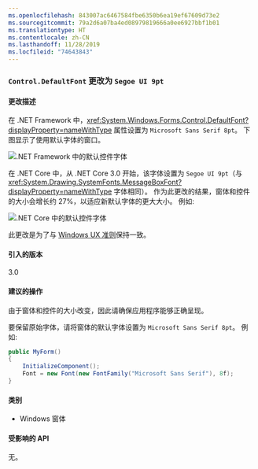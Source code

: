 ```yaml
---
ms.openlocfilehash: 843007ac6467584fbe6350b6ea19ef67609d73e2
ms.sourcegitcommit: 79a2d6a07ba4ed08979819666a0ee6927bbf1b01
ms.translationtype: HT
ms.contentlocale: zh-CN
ms.lasthandoff: 11/28/2019
ms.locfileid: "74643843"
---
```

### <a name="controldefaultfont-changed-to-segoe-ui-9pt"></a>`Control.DefaultFont` 更改为 `Segoe UI 9pt`

#### <a name="change-description"></a>更改描述

在 .NET Framework 中，<xref:System.Windows.Forms.Control.DefaultFont?displayProperty=nameWithType> 属性设置为 `Microsoft Sans Serif 8pt`。 下图显示了使用默认字体的窗口。

![.NET Framework 中的默认控件字体](~/docs/images/core-changes/windowsforms/control-defaultfont-changed/defaultfont-framework.png)

在 .NET Core 中，从 .NET Core 3.0 开始，该字体设置为 `Segoe UI 9pt`（与 <xref:System.Drawing.SystemFonts.MessageBoxFont?displayProperty=nameWithType> 字体相同）。 作为此更改的结果，窗体和控件的大小会增长约 27%，以适应新默认字体的更大大小。 例如:

![.NET Core 中的默认控件字体](~/docs/images/core-changes/windowsforms/control-defaultfont-changed/defaultfont-core.png)

此更改是为了与 [Windows UX 准则](https://docs.microsoft.com/windows/win32/uxguide/vis-fonts#fonts-and-colors)保持一致。

#### <a name="version-introduced"></a>引入的版本

3.0

#### <a name="recommended-action"></a>建议的操作

由于窗体和控件的大小改变，因此请确保应用程序能够正确呈现。

要保留原始字体，请将窗体的默认字体设置为 `Microsoft Sans Serif 8pt`。 例如:

```csharp
public MyForm()
{
    InitializeComponent();
    Font = new Font(new FontFamily("Microsoft Sans Serif"), 8f);
}
```

#### <a name="category"></a>类别

- Windows 窗体

#### <a name="affected-apis"></a>受影响的 API

无。

<!--

### Affected APIs

- Not detectable via API analysis

-->
